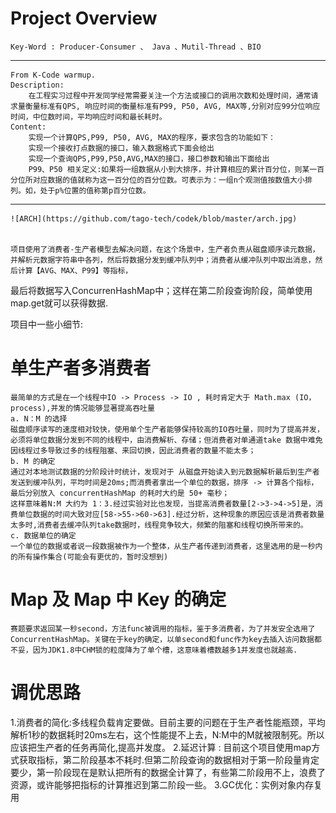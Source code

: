 # Project Overview
    Key-Word : Producer-Consumer 、 Java 、Mutil-Thread 、BIO 
----------------------------
    From K-Code warmup.
    Description:
        在工程实习过程中开发同学经常需要关注一个方法或接口的调用次数和处理时间，通常请求量衡量标准有QPS, 响应时间的衡量标准有P99, P50, AVG, MAX等,分别对应99分位响应时间，中位数时间，平均响应时间和最长耗时。
    Content:
        实现一个计算QPS,P99, P50, AVG, MAX的程序，要求包含的功能如下：
        实现一个接收打点数据的接口，输入数据格式下面会给出
        实现一个查询QPS,P99,P50,AVG,MAX的接口，接口参数和输出下面给出
        P99、P50 相关定义:如果将一组数据从小到大排序，并计算相应的累计百分位，则某一百分位所对应数据的值就称为这一百分位的百分位数。可表示为：一组n个观测值按数值大小排列。如，处于p%位置的值称第p百分位数。
---------------------------
	![ARCH](https://github.com/tago-tech/codek/blob/master/arch.jpg)


    项目使用了消费者-生产者模型去解决问题，在这个场景中，生产者负责从磁盘顺序读元数据，并解析元数据字符串中各列，然后将数据分发到缓冲队列中；消费者从缓冲队列中取出消息，然后计算【AVG、MAX、P99】等指标，
最后将数据写入ConcurrenHashMap中；这样在第二阶段查询阶段，简单使用map.get就可以获得数据.

项目中一些小细节:
# 单生产者多消费者
    最简单的方式是在一个线程中IO -> Process -> IO , 耗时肯定大于 Math.max (IO，process),并发的情况能够显著提高吞吐量
    a. N：M 的选择
    磁盘顺序读写的速度相对较快，使用单个生产者能够保持较高的IO吞吐量，同时为了提高并发，必须将单位数据分发到不同的线程中，由消费解析、存储；但消费者对单通道take 数据中难免因线程过多导致过多的线程阻塞、来回切换，因此消费者的数量不能太多；
    b. M 的确定
    通过对本地测试数据的分阶段计时统计，发现对于 从磁盘开始读入到元数据解析最后到生产者发送到缓冲队列，平均时间是20ms;而消费者拿出一个单位的数据，排序 -> 计算各个指标，最后分别放入 concurrentHashMap 的耗时大约是 50+ 毫秒；
    这样意味着N:M 大约为 1：3.经过实验对比也发现，当提高消费者数量[2->3->4->5]是，消费单位数据的时间大致对应[58->55->60->63].经过分析，这种现象的原因应该是消费者数量太多时,消费者去缓冲队列take数据时，线程竞争较大，频繁的阻塞和线程切换所带来的。
    c. 数据单位的确定
    一个单位的数据或者说一段数据被作为一个整体，从生产者传递到消费者，这里选用的是一秒内的所有操作集合(可能会有更优的，暂时没想到)
# Map 及 Map 中 Key 的确定
    赛题要求返回某一秒second，方法func被调用的指标，鉴于多消费者，为了并发安全选用了ConcurrentHashMap。关键在于key的确定，以单second和func作为key去插入访问数据都不妥，因为JDK1.8中CHM锁的粒度降为了单个槽，这意味着槽数越多1并发度也就越高.
# 调优思路
   1.消费者的简化:多线程负载肯定要做。目前主要的问题在于生产者性能瓶颈，平均解析1秒的数据耗时20ms左右，这个性能提不上去，N:M中的M就被限制死。所以应该把生产者的任务再简化,提高并发度。
   2.延迟计算 : 目前这个项目使用map方式获取指标，第二阶段基本不耗时.但第二阶段查询的数据相对于第一阶段量肯定要少，第一阶段现在是默认把所有的数据全计算了，有些第二阶段用不上，浪费了资源，或许能够把指标的计算推迟到第二阶段一些。
   3.GC优化：实例对象内存复用
   


    
